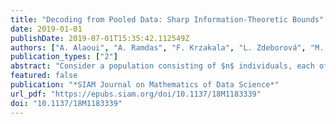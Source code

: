 ```yaml
---
title: "Decoding from Pooled Data: Sharp Information-Theoretic Bounds"
date: 2019-01-01
publishDate: 2019-07-01T15:35:42.112549Z
authors: ["A. Alaoui", "A. Ramdas", "F. Krzakala", "L. Zdeborová", "M. I. Jordan"]
publication_types: ["2"]
abstract: "Consider a population consisting of $n$ individuals, each of whom has one of $d$ types (e.g., blood types, in which case $d=4$). We are allowed to query this population by specifying a subset of it, and in response we observe a noiseless histogram (a $d$-dimensional vector of counts) of types of the pooled individuals. This measurement model arises in practical situations such as pooling of genetic data and may also be motivated by privacy considerations. We are interested in the number of queries one needs to unambiguously determine the type of each individual. We study this information-theoretic question under the random, dense setting where in each query, a random subset of individuals of size proportional to $n$ is chosen. This makes the problem a particular example of a random constraint satisfaction problem (CSP) with a “planted” solution. We establish upper and lower bounds on the minimum number of queries $m$ such that there is no solution other than the planted one with probability tending to one as n to infty. The bounds are nearly matching. Our proof relies on the computation of the exact “annealed free energy” of this model in the thermodynamic limit, which corresponds to an exponential rate of decay of the expected number of solutions to this planted CSP. As a by-product of the analysis, we derive an identity of independent interest relating the Gaussian integral over the space of Eulerian flows of a graph to its spanning tree polynomial."
featured: false
publication: "*SIAM Journal on Mathematics of Data Science*"
url_pdf: "https://epubs.siam.org/doi/10.1137/18M1183339"
doi: "10.1137/18M1183339"
---
```


